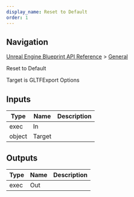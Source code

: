 ```yaml
---
display_name: Reset to Default
order: 1
---
```

## Navigation

[Unreal Engine Blueprint API Reference](https://dev.epicgames.com/documentation/en-us/unreal-engine/BlueprintAPI) > [General](https://dev.epicgames.com/documentation/en-us/unreal-engine/BlueprintAPI/General)

Reset to Default

Target is GLTFExport Options

## Inputs

| Type | Name | Description |
| --- | --- | --- |
| exec | In |  |
| object | Target |  |

## Outputs

| Type | Name | Description |
| --- | --- | --- |
| exec | Out |  |
